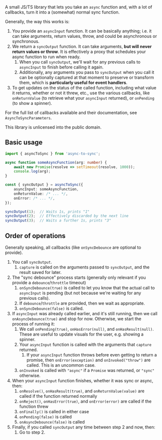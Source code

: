 A small JS/TS library that lets you take an `async` function and, with a lot of callbacks, turn it into a (somewhat) normal sync function.

Generally, the way this works is:
1. You provide an `asyncInput` function. It can be basically anything; i.e. it can take arguments, return values, throw, and could be asynchronous or synchronous.
2. We return a `syncOutput` function. It can take arguments, **but will never return values or throw**. It is effectively a proxy that schedules your async function to run when ready.
    1. When you call `syncOutput`, we'll wait for any previous calls to `asyncInput` to finish before calling it again.
    2. Additionally, any arguments you pass to `syncOutput` when you call it can be optionally captured at that moment to preserve or transform them, which is **particularly useful for event handlers**.
3. To get updates on the status of the called function, including what value it returns, whether or not it threw, etc., use the various callbacks, like `onReturnValue` (to retrieve what your `asyncInput` returned), or `onPending` (to show a spinner).

For the full list of callbacks available and their documentation, see `AsyncToSyncParameters`.

This library is unlicensed into the public domain.

## Basic usage


```typescript
import { asyncToSync } from 'async-to-sync';

async function someAsyncFunction(arg: number) { 
    await new Promise(resolve => setTimeout(resolve, 1000));
    console.log(arg);
}

const { syncOutput } = asyncToSync({ 
    asyncInput: someAsyncFunction,
    onReturnValue: /* ... */,
    onError: /* ... */,
});

syncOutput(1);  // Waits 1s, prints "1"
syncOutput(2);  // Effectively discarded by the next line
syncOutput(3);  // Waits a further 1s, prints "3"

```

## Order of operations

Generally speaking, all callbacks (like `onSyncDebounce` are optional to provide).

1. You call `syncOutput`.
    1. `capture` is called on the arguments passed to `syncOutput`, and the result saved for later.
2. The "sync debounce" process starts (generally only relevant if you provide a `debounce`/`throttle` timeout)
    1. `onSyncDebounce(true)` is called to let you know that the actual call to `asyncInput` is pending (but not because we're waiting for any previous calls).
    2. If `debounce`/`throttle` are provided, then we wait as appropriate.
    3. `onSyncDebounce(false)` is called.
3. If `asyncInput` was already called earlier, and it's still running, then we call `onAsyncDebounce(true)` and stop for now. Otherwise, we start the process of running it:
    1. We call `onPending(true)`, `onHasError(null)`, and `onHasResult(null)`. These are useful to update visuals for the user, e.g. showing a spinner.
    2. Your `asyncInput` function is called with the arguments that `capture` returned.
        1. If your `asyncInput` function throws before even getting to return a promise, then `onError(exception)` and `onInvoked("throw")` are called. This is an uncommon case.
    3. `onInvoked` is called with `"async"` if a `Promise` was returned, or `"sync"` otherwise.
4. When your `asyncInput` function finishes, whether it was sync or async, then:
    1. `onResolve()`, `onHasResult(true)`, and `onReturnValue(value)` are called if the function returned normally
    2. `onReject()`, `onHasError(true)`, and `onError(error)` are called if the function threw
    3. `onFinally()` is called in either case
    4. `onPending(false)` is called
    5. `onAsyncDebounce(false)` is called
5. Finally, if you called `syncOutput` any time between step 2 and now, then:
    1. Go to step 2.
